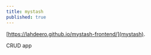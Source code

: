 ```yaml
---
title: mystash
published: true
---
```


[https://lahdeero.github.io/mystash-frontend/](mystash).

CRUD app


